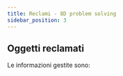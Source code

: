 ```yaml
---
title: Reclami - 8D problem solving
sidebar_position: 3
---
```



## Oggetti reclamati

Le informazioni gestite sono:   

